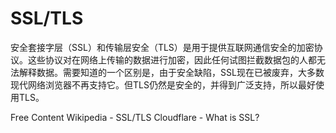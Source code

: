 # SSL/TLS

安全套接字层（SSL）和传输层安全（TLS）是用于提供互联网通信安全的加密协议。这些协议对在网络上传输的数据进行加密，因此任何试图拦截数据包的人都无法解释数据。需要知道的一个区别是，由于安全缺陷，SSL现在已被废弃，大多数现代网络浏览器不再支持它。但TLS仍然是安全的，并得到广泛支持，所以最好使用TLS。

<ResourceGroupTitle>Free Content</ResourceGroupTitle>
<BadgeLink colorScheme='yellow' badgeText='Read' href='https://en.wikipedia.org/wiki/Transport_Layer_Security'>Wikipedia - SSL/TLS</BadgeLink>
<BadgeLink colorScheme='yellow' badgeText='Read' href='https://www.cloudflare.com/learning/ssl/what-is-ssl/'>Cloudflare - What is SSL?</BadgeLink>
